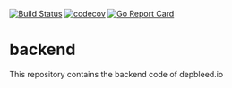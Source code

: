 [![Build Status](https://travis-ci.org/depbleed/backend.png)](https://travis-ci.org/depbleed/backend)
[![codecov](https://codecov.io/gh/depbleed/backend/branch/master/graph/badge.svg)](https://codecov.io/gh/depbleed/backend)
[![Go Report Card](https://goreportcard.com/badge/github.com/depbleed/backend)](https://goreportcard.com/report/github.com/depbleed/backend)


# backend
This repository contains the backend code of depbleed.io
